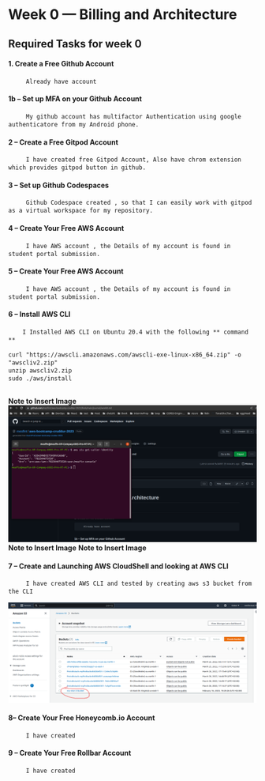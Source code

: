 # Week 0 — Billing and Architecture

   ##  Required Tasks for week 0
  
   #### 1. Create a Free Github Account
   
         Already have account
    
   ####  1b – Set up MFA on your Github Account
         My github account has multifactor Authentication using google authenticatore from my Android phone.
         
   ####  2 – Create a Free Gitpod Account
         I have created free Gitpod Account, Also have chrom extension which provides gitpod button in github.
  
   ####  3 – Set up Github Codespaces
         Github Codespace created , so that I can easily work with gitpod as a virtual workspace for my repository. 
   ####  4 – Create Your Free AWS Account
         I have AWS account , the Details of my account is found in student portal submission.
   ####  5 – Create Your Free AWS Account
         I have AWS account , the Details of my account is found in student portal submission.
   ####  6 – Install AWS CLI
        I Installed AWS CLI on Ubuntu 20.4 with the following ** command **
        
   ```
   curl "https://awscli.amazonaws.com/awscli-exe-linux-x86_64.zip" -o "awscliv2.zip"
   unzip awscliv2.zip
   sudo ./aws/install 
        
   ```
   **Note to Insert Image**
   ![AWS CLI in Practice](https://github.com/mesfint/aws-bootcamp-cruddur-2023/blob/main/_docs/assets/aws-cli.png)
    **Note to Insert Image** **Note to Insert Image**
   
   ####  7 – Create and Launching AWS CloudShell and looking at AWS CLI
         I have created AWS CLI and tested by creating aws s3 bucket from the CLI
 
   ![S3 bucket](https://github.com/mesfint/aws-bootcamp-cruddur-2023/blob/main/_docs/assets/create-s3-bucket-cli.png)
   ####  8– Create Your Free Honeycomb.io Account
         I have created
   ####  9 – Create Your Free Rollbar Account
         I have created
